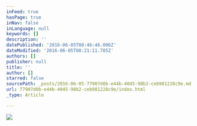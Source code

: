 ```yaml
---
inFeed: true
hasPage: true
inNav: false
inLanguage: null
keywords: []
description: ''
datePublished: '2016-06-05T08:46:46.006Z'
dateModified: '2016-06-05T08:21:11.785Z'
authors: []
publisher: null
title: ''
author: []
starred: false
sourcePath: _posts/2016-06-05-77907d0b-e44b-4045-98b2-ceb981228c9e.md
url: 77907d0b-e44b-4045-98b2-ceb981228c9e/index.html
_type: Article

---
```

![](https://the-grid-user-content.s3-us-west-2.amazonaws.com/a1ede703-a76d-4d29-bd7a-5f9070b8ff7a.jpg)